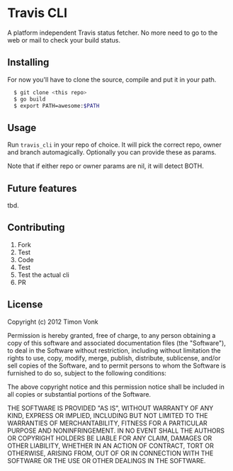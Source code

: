 # Travis CLI

A platform independent Travis status fetcher. No more need to go to the
web or mail to check your build status.

## Installing

For now you'll have to clone the source, compile and put it in your
path.

```bash
  $ git clone <this repo>
  $ go build
  $ export PATH=awesome:$PATH
```

## Usage

Run ```travis_cli``` in your repo of choice. It will pick the correct
repo, owner and branch automagically. Optionally you can provide these
as params.

Note that if either repo or owner params are nil, it will detect BOTH.

## Future features

tbd.

## Contributing

1. Fork
3. Test
2. Code
3. Test
4. Test the actual cli
5. PR

## License

Copyright (c) 2012 Timon Vonk

Permission is hereby granted, free of charge, to any person
obtaining a copy of this software and associated documentation
files (the "Software"), to deal in the Software without
restriction, including without limitation the rights to use,
copy, modify, merge, publish, distribute, sublicense, and/or sell
copies of the Software, and to permit persons to whom the
Software is furnished to do so, subject to the following
conditions:

The above copyright notice and this permission notice shall be
included in all copies or substantial portions of the Software.

THE SOFTWARE IS PROVIDED "AS IS", WITHOUT WARRANTY OF ANY KIND,
EXPRESS OR IMPLIED, INCLUDING BUT NOT LIMITED TO THE WARRANTIES
OF MERCHANTABILITY, FITNESS FOR A PARTICULAR PURPOSE AND
NONINFRINGEMENT. IN NO EVENT SHALL THE AUTHORS OR COPYRIGHT
HOLDERS BE LIABLE FOR ANY CLAIM, DAMAGES OR OTHER LIABILITY,
WHETHER IN AN ACTION OF CONTRACT, TORT OR OTHERWISE, ARISING
FROM, OUT OF OR IN CONNECTION WITH THE SOFTWARE OR THE USE OR
OTHER DEALINGS IN THE SOFTWARE.
